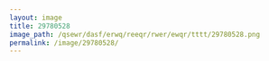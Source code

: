 ```yaml
---
layout: image
title: 29780528
image_path: /qsewr/dasf/erwq/reeqr/rwer/ewqr/tttt/29780528.png
permalink: /image/29780528/
---
```

